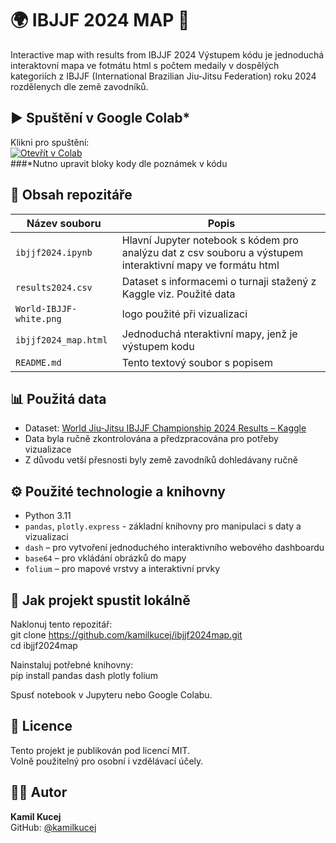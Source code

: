 # 🌍 IBJJF 2024 MAP 🥇

Interactive map with results from IBJJF 2024
Výstupem kódu je jednoduchá interaktovní mapa ve fotmátu html s počtem medaily v dospělých kategoriích z IBJJF (International Brazilian Jiu-Jitsu Federation) roku 2024 rozdělenych dle země zavodníků.



## ▶️ Spuštění v Google Colab*

Klikni pro spuštění:  
[![Otevřít v Colab](https://colab.research.google.com/assets/colab-badge.svg)](https://colab.research.google.com/github/kamilkucej/ibjjf2024map/blob/main/ibjjf2024map.ipynb)                                        
###*Nutno upravit bloky kody dle poznámek v kódu


## 📖 Obsah repozitáře

| Název souboru             | Popis                                               |
|---------------------------------------|------------------------------------------------------|
| `ibjjf2024.ipynb`      | Hlavní Jupyter notebook s kódem pro analýzu dat z csv souboru a výstupem interaktivní mapy ve formátu html  |
| `results2024.csv`       | Dataset s informacemi o turnaji stažený z Kaggle viz. Použité data|
| `World-IBJJF-white.png`  | logo použité při vizualizaci                  |
| `ibjjf2024_map.html`     | Jednoduchá nteraktivní mapy, jenž je výstupem kodu |
| `README.md`               | Tento textový soubor s popisem                        |


## 📊 Použitá data

- Dataset: [World Jiu-Jitsu IBJJF Championship 2024 Results – Kaggle](https://www.kaggle.com/datasets/oliveiraricardotech/world-jiu-jitsu-ibjjf-championship-2024-results)
- Data byla ručně zkontrolována a předzpracována pro potřeby vizualizace
- Z důvodu vetší přesnosti byly země zavodníků dohledávany ručně

## ⚙️ Použité technologie a knihovny

- Python 3.11  
- `pandas`, `plotly.express` - základní knihovny pro manipulaci s daty a vizualizaci
- `dash` – pro vytvoření jednoduchého interaktivního webového dashboardu  
- `base64` – pro vkládání obrázků do mapy
- `folium` – pro mapové vrstvy a interaktivní prvky   

## 🧰 Jak projekt spustit lokálně

Naklonuj tento repozitář:  
git clone https://github.com/kamilkucej/ibjjf2024map.git  
cd ibjjf2024map  

Nainstaluj potřebné knihovny:  
pip install pandas dash plotly folium  

Spusť notebook v Jupyteru nebo Google Colabu. 

## 📄 Licence

Tento projekt je publikován pod licencí MIT.  
Volně použitelný pro osobní i vzdělávací účely.

## 🧑‍💻 Autor

**Kamil Kucej**  
GitHub: [@kamilkucej](https://github.com/kamilkucej)

